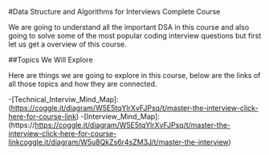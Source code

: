 #Data Structure and Algorithms for Interviews Complete Course

We are going to understand all the important DSA in this course and also going to solve some of the most popular coding interview questions but first let us get a overview of this course.

##Topics We Will Explore

Here are things we are going to explore in this course, below are the links of all those topics and how they are connected.

-[Technical_Interviw_Mind_Map]:(https://coggle.it/diagram/W5E5tqYlrXvFJPsq/t/master-the-interview-click-here-for-course-link) -[Interview_Mind_Map]: (https://https://coggle.it/diagram/W5E5tqYlrXvFJPsq/t/master-the-interview-click-here-for-course-linkcoggle.it/diagram/W5u8QkZs6r4sZM3J/t/master-the-interview)
